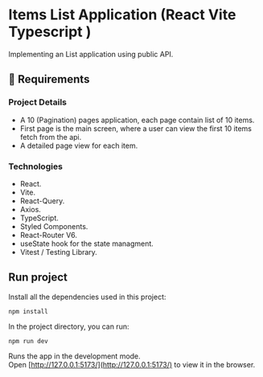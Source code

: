 # Items List Application (React Vite Typescript )

Implementing an List application using public API.

## 📑 Requirements

### Project Details

- A 10 (Pagination) pages application, each page contain list of 10 items.
- First page is the main screen, where a user can view the first 10 items fetch from the api.
- A detailed page view for each item.

### Technologies

- React.
- Vite.
- React-Query.
- Axios.
- TypeScript.
- Styled Components.
- React-Router V6.
- useState hook for the state managment.
- Vitest / Testing Library.

## Run project

Install all the dependencies used in this project:

`npm install`

In the project directory, you can run:

`npm run dev`

Runs the app in the development mode.\
Open [http://127.0.0.1:5173/](http://127.0.0.1:5173/) to view it in the browser.
